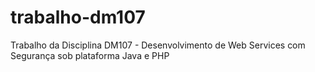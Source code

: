 # trabalho-dm107
Trabalho da Disciplina DM107 - Desenvolvimento de Web Services com Segurança sob plataforma Java e PHP
